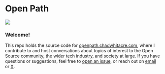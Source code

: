 # Open Path

<img src="https://raw.githubusercontent.com/chadwhitacre/openpath.chadwhitacre.com/main/assets/slice.jpg">

### Welcome!

This repo holds the source code for
[openpath.chadwhitacre.com](https://openpath.chadwhitacre.com/), where I
contribute to and host conversations about topics of interest to the Open
Source community, the wider tech industry, and society at large. If you have
questions or suggestions, feel free to [open an
issue](https://github.com/chadwhitacre/openpath.chadwhitacre.com/issues/new),
or reach out on [email](mailto:chadwhitacre@sentry.io) or
[X](https://twitter.com/chadwhitacre_).
